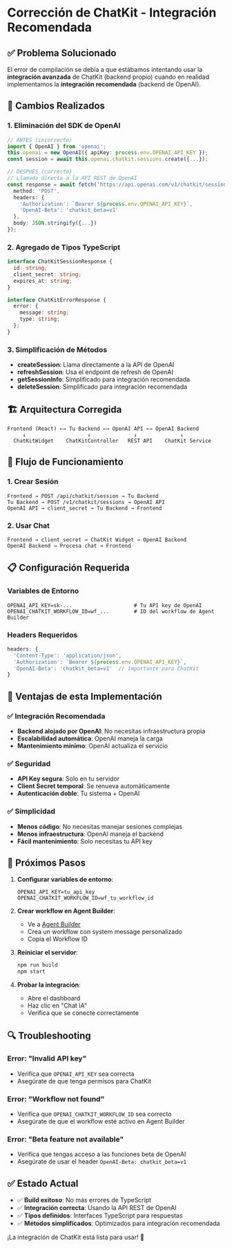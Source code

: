 # Corrección de ChatKit - Integración Recomendada

## ✅ Problema Solucionado

El error de compilación se debía a que estábamos intentando usar la **integración avanzada** de ChatKit (backend propio) cuando en realidad implementamos la **integración recomendada** (backend de OpenAI).

## 🔧 Cambios Realizados

### **1. Eliminación del SDK de OpenAI**
```typescript
// ANTES (incorrecto)
import { OpenAI } from 'openai';
this.openai = new OpenAI({ apiKey: process.env.OPENAI_API_KEY });
const session = await this.openai.chatkit.sessions.create({...});

// DESPUÉS (correcto)
// Llamada directa a la API REST de OpenAI
const response = await fetch('https://api.openai.com/v1/chatkit/sessions', {
  method: 'POST',
  headers: {
    'Authorization': `Bearer ${process.env.OPENAI_API_KEY}`,
    'OpenAI-Beta': 'chatkit_beta=v1'
  },
  body: JSON.stringify({...})
});
```

### **2. Agregado de Tipos TypeScript**
```typescript
interface ChatKitSessionResponse {
  id: string;
  client_secret: string;
  expires_at: string;
}

interface ChatKitErrorResponse {
  error: {
    message: string;
    type: string;
  };
}
```

### **3. Simplificación de Métodos**
- **createSession**: Llama directamente a la API de OpenAI
- **refreshSession**: Usa el endpoint de refresh de OpenAI
- **getSessionInfo**: Simplificado para integración recomendada
- **deleteSession**: Simplificado para integración recomendada

## 🏗️ Arquitectura Corregida

```
Frontend (React) ←→ Tu Backend ←→ OpenAI API ←→ OpenAI Backend
     ↓                    ↓              ↓              ↓
  ChatKitWidget    ChatKitController   REST API    ChatKit Service
```

## 🔄 Flujo de Funcionamiento

### **1. Crear Sesión**
```
Frontend → POST /api/chatkit/session → Tu Backend
Tu Backend → POST /v1/chatkit/sessions → OpenAI API
OpenAI API → client_secret → Tu Backend → Frontend
```

### **2. Usar Chat**
```
Frontend → client_secret → ChatKit Widget → OpenAI Backend
OpenAI Backend → Procesa chat → Frontend
```

## 📋 Configuración Requerida

### **Variables de Entorno**
```env
OPENAI_API_KEY=sk-...                    # Tu API key de OpenAI
OPENAI_CHATKIT_WORKFLOW_ID=wf_...        # ID del workflow de Agent Builder
```

### **Headers Requeridos**
```typescript
headers: {
  'Content-Type': 'application/json',
  'Authorization': `Bearer ${process.env.OPENAI_API_KEY}`,
  'OpenAI-Beta': 'chatkit_beta=v1'  // Importante para ChatKit
}
```

## 🎯 Ventajas de esta Implementación

### **✅ Integración Recomendada**
- **Backend alojado por OpenAI**: No necesitas infraestructura propia
- **Escalabilidad automática**: OpenAI maneja la carga
- **Mantenimiento mínimo**: OpenAI actualiza el servicio

### **✅ Seguridad**
- **API Key segura**: Solo en tu servidor
- **Client Secret temporal**: Se renueva automáticamente
- **Autenticación doble**: Tu sistema + OpenAI

### **✅ Simplicidad**
- **Menos código**: No necesitas manejar sesiones complejas
- **Menos infraestructura**: OpenAI maneja el backend
- **Fácil mantenimiento**: Solo necesitas tu API key

## 🚀 Próximos Pasos

1. **Configurar variables de entorno**:
   ```env
   OPENAI_API_KEY=tu_api_key
   OPENAI_CHATKIT_WORKFLOW_ID=wf_tu_workflow_id
   ```

2. **Crear workflow en Agent Builder**:
   - Ve a [Agent Builder](https://platform.openai.com/agent-builder)
   - Crea un workflow con system message personalizado
   - Copia el Workflow ID

3. **Reiniciar el servidor**:
   ```bash
   npm run build
   npm start
   ```

4. **Probar la integración**:
   - Abre el dashboard
   - Haz clic en "Chat IA"
   - Verifica que se conecte correctamente

## 🔍 Troubleshooting

### **Error: "Invalid API key"**
- Verifica que `OPENAI_API_KEY` sea correcta
- Asegúrate de que tenga permisos para ChatKit

### **Error: "Workflow not found"**
- Verifica que `OPENAI_CHATKIT_WORKFLOW_ID` sea correcto
- Asegúrate de que el workflow esté activo en Agent Builder

### **Error: "Beta feature not available"**
- Verifica que tengas acceso a las funciones beta de OpenAI
- Asegúrate de usar el header `OpenAI-Beta: chatkit_beta=v1`

## ✅ Estado Actual

- ✅ **Build exitoso**: No más errores de TypeScript
- ✅ **Integración correcta**: Usando la API REST de OpenAI
- ✅ **Tipos definidos**: Interfaces TypeScript para respuestas
- ✅ **Métodos simplificados**: Optimizados para integración recomendada

¡La integración de ChatKit está lista para usar! 🎉
